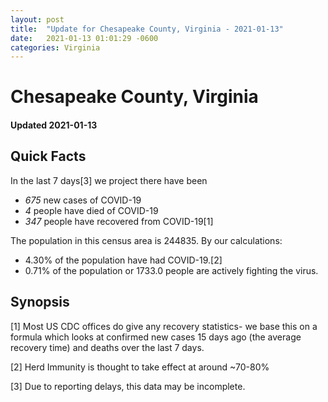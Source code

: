 ```yaml
---
layout: post
title:  "Update for Chesapeake County, Virginia - 2021-01-13"
date:   2021-01-13 01:01:29 -0600
categories: Virginia
---
```


# Chesapeake County, Virginia
#### Updated 2021-01-13

## Quick Facts

In the last 7 days[3] we project there have been
- *675* new cases of COVID-19
- *4* people have died of COVID-19
- *347* people have recovered from COVID-19[1]

The population in this census area is 244835. By our calculations:
- 4.30% of the population have had COVID-19.[2]
- 0.71% of the population or 1733.0 people are actively fighting the virus.

## Synopsis




[1] Most US CDC offices do give any recovery statistics- we base this on a formula which looks at confirmed new cases
15 days ago (the average recovery time) and deaths over the last 7 days.

[2] Herd Immunity is thought to take effect at around ~70-80%

[3] Due to reporting delays, this data may be incomplete.
 
    